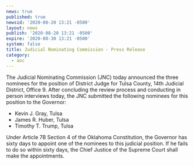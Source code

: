```yaml
---
news: true
published: true
newsid: '2020-08-20 13:21 -0500'
layout: news
publish: '2020-08-20 13:21 -0500'
expire: '2020-08-30 13:21 -0500'
system: false
title: Judicial Nominating Commission - Press Release
category:
  - aoc
---
```

The Judicial Nominating Commission (JNC) today announced the three nominees for the position of District Judge for Tulsa County, 14th Judicial District, Office 9.  After concluding the review process and conducting in person interviews today, the JNC submitted the following nominees for this position to the Governor:  

 - Kevin J. Gray, Tulsa
 - James R. Huber, Tulsa
 - Timothy T. Trump, Tulsa

Under Article 7B Section 4 of the Oklahoma Constitution, the Governor has sixty days to appoint one of the nominees to this judicial position.  If he fails to do so within sixty days, the Chief Justice of the Supreme Court shall make the appointments.